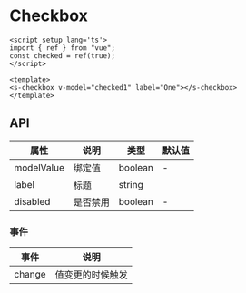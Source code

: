 # Checkbox

```vue
<script setup lang='ts'>
import { ref } from "vue";
const checked = ref(true);
</script>

<template>
<s-checkbox v-model="checked1" label="One"></s-checkbox>
</template>
```

## API

| 属性       | 说明     | 类型    | 默认值 |
| ---------- | -------- | ------- | ------ |
| modelValue | 绑定值   | boolean | -      |
| label      | 标题     | string  |        |
| disabled   | 是否禁用 | boolean | -      |

### 事件

| 事件   | 说明             |
| ------ | ---------------- |
| change | 值变更的时候触发 |
